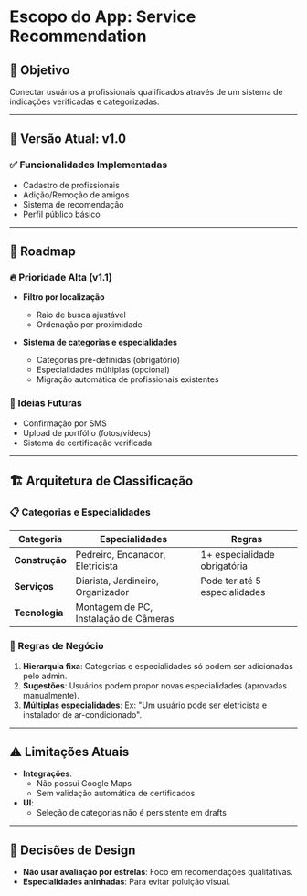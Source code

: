# Escopo do App: Service Recommendation  

## 🎯 Objetivo  
Conectar usuários a profissionais qualificados através de um sistema de indicações verificadas e categorizadas.  

---

## 📆 Versão Atual: v1.0  
### ✅ Funcionalidades Implementadas  
- Cadastro de profissionais
- Adição/Remoção de amigos  
- Sistema de recomendação  
- Perfil público básico  

---

## 🚀 Roadmap  
### 🔥 Prioridade Alta (v1.1)  
- **Filtro por localização**  
  - Raio de busca ajustável  
  - Ordenação por proximidade  

- **Sistema de categorias e especialidades**  
  - Categorias pré-definidas (obrigatório)  
  - Especialidades múltiplas (opcional)  
  - Migração automática de profissionais existentes  

### 🌟 Ideias Futuras  
- Confirmação por SMS  
- Upload de portfólio (fotos/vídeos)  
- Sistema de certificação verificada  

---

## 🏗️ Arquitetura de Classificação  
### 📋 Categorias e Especialidades  
| Categoria         | Especialidades                              | Regras                          |
|-------------------|--------------------------------------------|---------------------------------|
| **Construção**    | Pedreiro, Encanador, Eletricista           | 1+ especialidade obrigatória    |
| **Serviços**      | Diarista, Jardineiro, Organizador          | Pode ter até 5 especialidades   |
| **Tecnologia**    | Montagem de PC, Instalação de Câmeras      |                                 |

### 🔧 Regras de Negócio  
1. **Hierarquia fixa**: Categorias e especialidades só podem ser adicionadas pelo admin.  
2. **Sugestões**: Usuários podem propor novas especialidades (aprovadas manualmente).  
3. **Múltiplas especialidades**: Ex: "Um usuário pode ser eletricista e instalador de ar-condicionado".  

---

## ⚠️ Limitações Atuais  
- **Integrações**:  
  - Não possui Google Maps  
  - Sem validação automática de certificados  
- **UI**:  
  - Seleção de categorias não é persistente em drafts  

---

## 📌 Decisões de Design  
- **Não usar avaliação por estrelas**: Foco em recomendações qualitativas.  
- **Especialidades aninhadas**: Para evitar poluição visual.  